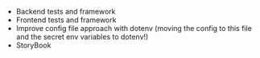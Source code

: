 *  Backend tests and framework
*  Frontend tests and framework
*  Improve config file approach with dotenv (moving the config to this file and the secret env variables to dotenv!)
*  StoryBook
